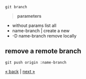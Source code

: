 	git branch
> **parameters**
* without params list all
* name-branch | create a new
* -D name-branch remove locally

## remove a remote branch
	git push origin :name-branch

[&laquo; back](https://github.com/MRCardoso/git-code/blob/master/topics/basic.md) |
[next &raquo;](https://github.com/MRCardoso/git-code/blob/master/topics/checkout.md)
